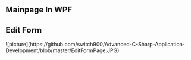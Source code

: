 <h2>Mainpage In WPF</h2>


<h2>Edit Form</h2>
![picture](https://github.com/switch900/Advanced-C-Sharp-Application-Development/blob/master/EditFormPage.JPG)
